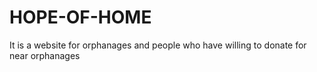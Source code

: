 # HOPE-OF-HOME
It is a website for orphanages and people who have willing  to donate for near orphanages
